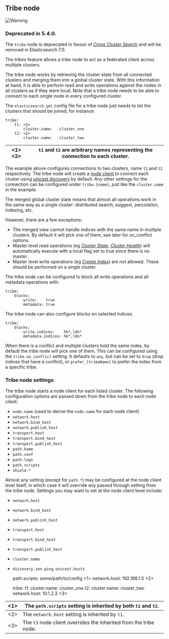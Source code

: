 ## Tribe node

![Warning](https://www.elastic.co/guide/en/elasticsearch/reference/current/images/icons/warning.png)

### Deprecated in 5.4.0. 

The `tribe` node is deprecated in favour of [_Cross Cluster Search_](modules-cross-cluster-search.html) and will be removed in Elasticsearch 7.0. 

The _tribes_ feature allows a _tribe node_ to act as a federated client across multiple clusters.

The tribe node works by retrieving the cluster state from all connected clusters and merging them into a global cluster state. With this information at hand, it is able to perform read and write operations against the nodes in all clusters as if they were local. Note that a tribe node needs to be able to connect to each single node in every configured cluster.

The `elasticsearch.yml` config file for a tribe node just needs to list the clusters that should be joined, for instance:
    
    
    tribe:
        t1: <1>
            cluster.name:   cluster_one
        t2: <2>
            cluster.name:   cluster_two

<1> <2>| `t1` and `t2` are arbitrary names representing the connection to each cluster.     
---|---  
  
The example above configures connections to two clusters, name `t1` and `t2` respectively. The tribe node will create a [node client](modules-node.html) to connect each cluster using [unicast discovery](modules-discovery-zen.html#unicast) by default. Any other settings for the connection can be configured under `tribe.{name}`, just like the `cluster.name` in the example.

The merged global cluster state means that almost all operations work in the same way as a single cluster: distributed search, suggest, percolation, indexing, etc.

However, there are a few exceptions:

  * The merged view cannot handle indices with the same name in multiple clusters. By default it will pick one of them, see later for on_conflict options. 
  * Master level read operations (eg [_Cluster State_](cluster-state.html), [_Cluster Health_](cluster-health.html)) will automatically execute with a local flag set to true since there is no master. 
  * Master level write operations (eg [_Create Index_](indices-create-index.html)) are not allowed. These should be performed on a single cluster. 



The tribe node can be configured to block all write operations and all metadata operations with:
    
    
    tribe:
        blocks:
            write:    true
            metadata: true

The tribe node can also configure blocks on selected indices:
    
    
    tribe:
        blocks:
            write.indices:    hk*,ldn*
            metadata.indices: hk*,ldn*

When there is a conflict and multiple clusters hold the same index, by default the tribe node will pick one of them. This can be configured using the `tribe.on_conflict` setting. It defaults to `any`, but can be set to `drop` (drop indices that have a conflict), or `prefer_[tribeName]` to prefer the index from a specific tribe.

### Tribe node settings

The tribe node starts a node client for each listed cluster. The following configuration options are passed down from the tribe node to each node client:

  * `node.name` (used to derive the `node.name` for each node client) 
  * `network.host`
  * `network.bind_host`
  * `network.publish_host`
  * `transport.host`
  * `transport.bind_host`
  * `transport.publish_host`
  * `path.home`
  * `path.conf`
  * `path.logs`
  * `path.scripts`
  * `shield.*`



Almost any setting (except for `path.*`) may be configured at the node client level itself, in which case it will override any passed through setting from the tribe node. Settings you may want to set at the node client level include:

  * `network.host`
  * `network.bind_host`
  * `network.publish_host`
  * `transport.host`
  * `transport.bind_host`
  * `transport.publish_host`
  * `cluster.name`
  * `discovery.zen.ping.unicast.hosts`


    
    
    path.scripts:   some/path/to/config <1>
    network.host:   192.168.1.5 <2>
    
    tribe:
      t1:
        cluster.name:   cluster_one
      t2:
        cluster.name:   cluster_two
        network.host:   10.1.2.3 <3>

<1>| The `path.scripts` setting is inherited by both `t1` and `t2`.     
---|---    
<2>| The `network.host` setting is inherited by `t1`.     
<3>| The `t3` node client overrides the inherited from the tribe node. 
